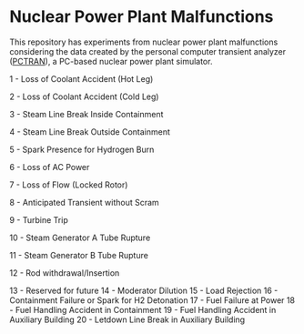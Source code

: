 # Nuclear Power Plant Malfunctions

This repository has experiments from nuclear power plant malfunctions considering the data created by the personal computer transient analyzer ([PCTRAN](http://www.microsimtech.com/pctran)), a PC-based nuclear power plant simulator.
 

1 - Loss of Coolant Accident (Hot Leg)

2 - Loss of Coolant Accident (Cold Leg)

3 - Steam Line Break Inside Containment

4 - Steam Line Break Outside Containment

5 - Spark Presence for Hydrogen Burn

6 - Loss of AC Power

7 - Loss of Flow (Locked Rotor)

8 - Anticipated Transient without Scram

9 - Turbine Trip

10 - Steam Generator A Tube Rupture

11 - Steam Generator B Tube Rupture

12 - Rod withdrawal/Insertion

13 - Reserved for future
14 - Moderator Dilution
15 - Load Rejection
16 - Containment Failure or Spark for H2 Detonation
17 - Fuel Failure at Power
18 - Fuel Handling Accident in Containment
19 - Fuel Handling Accident in Auxiliary Building
20 - Letdown Line Break in Auxiliary Building
